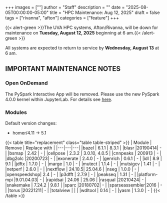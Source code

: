 +++
images = [""]
author = "Staff"
description = ""
date = "2025-08-05T00:00:00-05:00"
title = "HPC Maintenance: Aug 12, 2025"
draft = false
tags = ["rivanna", "afton"]
categories = ["feature"]
+++

{{< alert-green >}}The UVA HPC systems, Afton/Rivanna, will be down for maintenance on <strong>Tuesday, August 12, 2025</strong> beginning at 6 am.{{< /alert-green >}}

All systems are expected to return to service by **Wednesday, August 13** at 6 am.

## IMPORTANT MAINTENANCE NOTES

### Open OnDemand

The PySpark Interactive App will be removed. Please use the new PySpark 4.0.0 kernel within JupyterLab. For details see [here](/userinfo/hpc/software/spark).

### Modules

Default version changes:
- homer/4.11 &rarr; 5.1

{{< table title="replacement" class="table table-striped" >}}
| Module | Remove | Replace with |
|---|---|---|
|bazel        | 6.1.1  | 8.3.1 |
|blasr        |20190414| - |
|bsmap        | 2.42   | - |
|cellpose     | 2.3.2  | 3.0.10, 4.0.5 |
|cnnpeaks     | 200913 | - |
|dbg2olc      |20200723| - |
|exonerate    | 2.4.0  | - |
|genrich      | 0.6.1  | - |
|idl          | 8.9    | 9.1 |
|jdftx        | 1.7.0  | - |
|marge        | 1.0    | - |
|mutect       | 1.1.4  | - |
|mutsigcv     | 1.41   | - |
|netperf      | 2.6.0  | - |
|nextflow     | 24.10.5| 25.04.6 |
|nseg         | 1.0.0  | - |
|openspeedshop| 2.4    | - |
|p3dfft       | 2.7.9  | - |
|peakseq      | 1.31   | - |
|platform-mpi |9.01.04.03| - |
|rapidsai     | 24.06  | 25.06 |
|rasqual      |20210424| - |
|snakemake    | 7.24.2 | 9.8.1 |
|sparc        |20180702| - |
|sparseassembler|2016  | - |
|torus        |20221211| - |
|totalview    |  |  |
|wdltool      | 0.14   | - |
|yasm         | 1.3.0  | - |
{{< /table >}}
